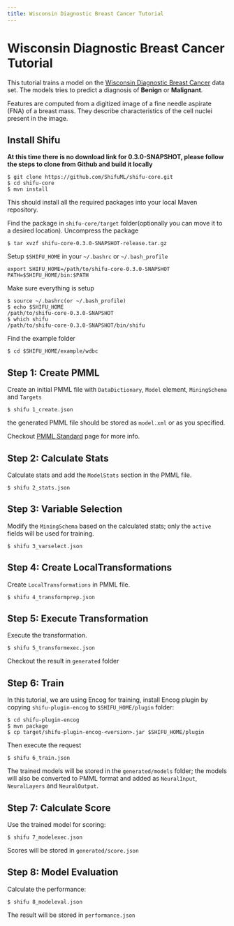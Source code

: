```yaml
---
title: Wisconsin Diagnostic Breast Cancer Tutorial
---
```


Wisconsin Diagnostic Breast Cancer Tutorial
============================================

This tutorial trains a model on the [Wisconsin Diagnostic Breast Cancer](https://archive.ics.uci.edu/ml/datasets/Breast+Cancer+Wisconsin+(Diagnostic)) data set.  The models tries to predict a diagnosis of **Benign** or **Malignant**.

Features are computed from a digitized image of a fine needle aspirate (FNA) of a breast mass. They describe characteristics of the cell nuclei present in the image.

Install Shifu
-------------

**At this time there is no download link for 0.3.0-SNAPSHOT, please follow the steps to clone from Github and build it locally**

    $ git clone https://github.com/ShifuML/shifu-core.git
    $ cd shifu-core
    $ mvn install

This should install all the required packages into your local Maven repository.

Find the package in ``shifu-core/target`` folder(optionally you can move it to a desired location). Uncompress the package

    $ tar xvzf shifu-core-0.3.0-SNAPSHOT-release.tar.gz

Setup ``$SHIFU_HOME`` in your ``~/.bashrc`` or ``~/.bash_profile``

    export SHIFU_HOME=/path/to/shifu-core-0.3.0-SNAPSHOT
    PATH=$SHIFU_HOME/bin:$PATH



Make sure everything is setup

    $ source ~/.bashrc(or ~/.bash_profile)
    $ echo $SHIFU_HOME
    /path/to/shifu-core-0.3.0-SNAPSHOT
    $ which shifu
    /path/to/shifu-core-0.3.0-SNAPSHOT/bin/shifu

Find the example folder

    $ cd $SHIFU_HOME/example/wdbc

Step 1: Create PMML
-------------------

Create an initial PMML file with ``DataDictionary``, ``Model`` element, ``MiningSchema`` and ``Targets``

    $ shifu 1_create.json

the generated PMML file should be stored as ``model.xml`` or as you specified.

Checkout [PMML Standard](http://www.dmg.org/v4-2-1/GeneralStructure.html) page for more info.

Step 2: Calculate Stats
-----------------------

Calculate stats and add the ``ModelStats`` section in the PMML file.

    $ shifu 2_stats.json

Step 3: Variable Selection
--------------------------

Modify the ``MiningSchema`` based on the calculated stats; only the ``active`` fields will be used for training.

    $ shifu 3_varselect.json

Step 4: Create LocalTransformations
-----------------------------------

Create ``LocalTransformations`` in PMML file.

    $ shifu 4_transformprep.json

Step 5: Execute Transformation
------------------------------

Execute the transformation.

    $ shifu 5_transformexec.json

Checkout the result in ``generated`` folder

Step 6: Train
-------------

In this tutorial, we are using Encog for training, install Encog plugin by copying ``shifu-plugin-encog`` to ``$SHIFU_HOME/plugin`` folder:

    $ cd shifu-plugin-encog
    $ mvn package
    $ cp target/shifu-plugin-encog-<version>.jar $SHIFU_HOME/plugin

Then execute the request

    $ shifu 6_train.json

The trained models will be stored in the ``generated/models`` folder; the models will also be converted to PMML format and added as ``NeuralInput``, ``NeuralLayers`` and ``NeuralOutput``.

Step 7: Calculate Score
-----------------------

Use the trained model for scoring:

    $ shifu 7_modelexec.json

Scores will be stored in ``generated/score.json``

Step 8: Model Evaluation
------------------------

Calculate the performance:

    $ shifu 8_modeleval.json

The result will be stored in ``performance.json``
